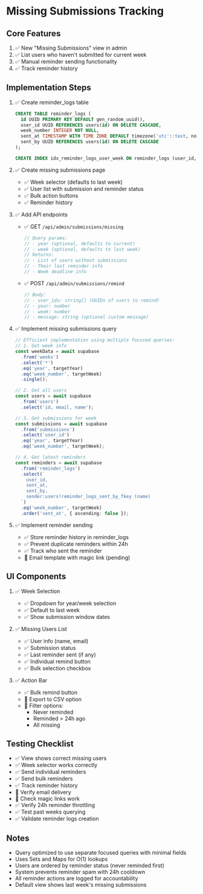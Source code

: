 # Missing Submissions Tracking

## Core Features
1. ✅ New "Missing Submissions" view in admin
2. ✅ List users who haven't submitted for current week
3. ✅ Manual reminder sending functionality
4. ✅ Track reminder history

## Implementation Steps
1. ✅ Create reminder_logs table
   ```sql
   CREATE TABLE reminder_logs (
     id UUID PRIMARY KEY DEFAULT gen_random_uuid(),
     user_id UUID REFERENCES users(id) ON DELETE CASCADE,
     week_number INTEGER NOT NULL,
     sent_at TIMESTAMP WITH TIME ZONE DEFAULT timezone('utc'::text, now()) NOT NULL,
     sent_by UUID REFERENCES users(id) ON DELETE CASCADE
   );

   CREATE INDEX idx_reminder_logs_user_week ON reminder_logs (user_id, week_number);
   ```

2. ✅ Create missing submissions page
   - ✅ Week selector (defaults to last week)
   - ✅ User list with submission and reminder status
   - ✅ Bulk action buttons
   - ✅ Reminder history

3. ✅ Add API endpoints
   - ✅ GET `/api/admin/submissions/missing`
     ```typescript
     // Query params:
     // - year (optional, defaults to current)
     // - week (optional, defaults to last week)
     // Returns:
     // - List of users without submissions
     // - Their last reminder info
     // - Week deadline info
     ```
   - ✅ POST `/api/admin/submissions/remind`
     ```typescript
     // Body:
     // - user_ids: string[] (UUIDs of users to remind)
     // - year: number
     // - week: number
     // - message: string (optional custom message)
     ```

4. ✅ Implement missing submissions query
   ```typescript
   // Efficient implementation using multiple focused queries:
   // 1. Get week info
   const weekData = await supabase
     .from('weeks')
     .select('*')
     .eq('year', targetYear)
     .eq('week_number', targetWeek)
     .single();

   // 2. Get all users
   const users = await supabase
     .from('users')
     .select('id, email, name');

   // 3. Get submissions for week
   const submissions = await supabase
     .from('submissions')
     .select('user_id')
     .eq('year', targetYear)
     .eq('week_number', targetWeek);

   // 4. Get latest reminders
   const reminders = await supabase
     .from('reminder_logs')
     .select(`
       user_id,
       sent_at,
       sent_by,
       sender:users!reminder_logs_sent_by_fkey (name)
     `)
     .eq('week_number', targetWeek)
     .order('sent_at', { ascending: false });
   ```

5. ✅ Implement reminder sending
   - ✅ Store reminder history in reminder_logs
   - ✅ Prevent duplicate reminders within 24h
   - ✅ Track who sent the reminder
   - 🚧 Email template with magic link (pending)

## UI Components
1. ✅ Week Selection
   - ✅ Dropdown for year/week selection
   - ✅ Default to last week
   - ✅ Show submission window dates

2. ✅ Missing Users List
   - ✅ User info (name, email)
   - ✅ Submission status
   - ✅ Last reminder sent (if any)
   - ✅ Individual remind button
   - ✅ Bulk selection checkbox

3. ✅ Action Bar
   - ✅ Bulk remind button
   - 🚧 Export to CSV option
   - 🚧 Filter options:
     - Never reminded
     - Reminded > 24h ago
     - All missing

## Testing Checklist
- ✅ View shows correct missing users
- ✅ Week selector works correctly
- ✅ Send individual reminders
- ✅ Send bulk reminders
- ✅ Track reminder history
- 🚧 Verify email delivery
- 🚧 Check magic links work
- ✅ Verify 24h reminder throttling
- ✅ Test past weeks querying
- ✅ Validate reminder logs creation

## Notes
- Query optimized to use separate focused queries with minimal fields
- Uses Sets and Maps for O(1) lookups
- Users are ordered by reminder status (never reminded first)
- System prevents reminder spam with 24h cooldown
- All reminder actions are logged for accountability
- Default view shows last week's missing submissions 
